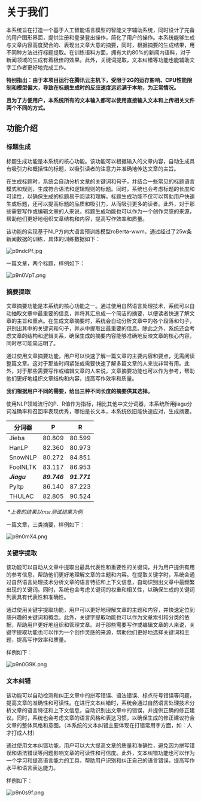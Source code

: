 # 关于我们

本系统旨在打造一个基于人工智能语言模型的智能文字辅助系统，同时设计了完备的⽤户图形界⾯，提供注册和登录登出操作，简化了⽤户的操作。本系统能够⽣成与⽂章内容⾼度契合的、表现出⽂章⼤意的摘要，同时，根据摘要的⽣成结果，⽤不同种⽅法进⾏标题提取。在训练语料方面，拥有大约80%的新闻内语料，对于新闻领域的生成有着极佳的效果。此外，关键词提取，文本纠错等功能也能辅助文字工作者更好地完成工作。

**特别指出：由于本项目运行在腾讯云主机下，受限于2G的运存影响、CPU性能限制和模型偏大，导致在标题生成时的反应速度远远满于本地，为正常情况。**

**且为了方便用户，本系统所有的文本输入都可以使用直接输入文本和上传相关文件两个不同的方式。**

## 功能介绍

### 标题生成

标题生成功能是本系统的核心功能。该功能可以根据输入的文章内容，自动生成具有吸引力和概括性的标题，以吸引读者的注意力并准确地传达文章的主旨。

在生成标题时，系统会自动分析文章的关键词和句子，并结合一些常见的标题语言模式和规则，生成符合语法和逻辑规则的标题。同时，系统也会考虑标题的长度和可读性，以确保生成的标题易于阅读和理解。标题生成功能不仅可以帮助用户快速生成标题，还可以提高标题的品质和吸引力，从而吸引更多的读者。此外，对于那些需要写作或编辑文章的人来说，标题生成功能也可以作为一个创作灵感的来源，帮助他们更好地组织文章结构和内容，提高写作效率和质量。

该功能的实现基于NLP方向大语言预训练模型roBerta-wwm，通过经过了25w条新闻数据的训练，具体的训练数据如下：

![p9ndcPf.jpg](https://s1.ax1x.com/2023/04/24/p9ndcPf.jpg)

一篇文章，两个标题，样例如下：

![p9n0VpT.png](https://s1.ax1x.com/2023/04/24/p9n0VpT.png)

### 摘要提取

文章摘要功能是本系统的核心功能之一。通过使用自然语言处理技术，系统可以自动抽取文章中最重要的信息，并将其汇总成一个简洁的摘要，以便读者快速了解文章的主旨和重点。在生成文章摘要时，系统会自动分析文章中的各个段落和句子，识别出其中的关键词和句子，并从中提取出最重要的信息。除此之外，系统还会考虑文章的结构和逻辑关系，确保生成的摘要内容能够准确地反映文章的核心内容，同时尽可能简洁明了。

通过使用文章摘要功能，用户可以快速了解一篇文章的主要内容和要点，无需阅读整篇文章。这对于那些时间紧张或需要快速了解多篇文章的人来说非常有用。此外，对于那些需要写作或编辑文章的人来说，文章摘要功能也可以作为参考，帮助他们更好地组织文章结构和内容，提高写作效率和质量。

**我们根据用户不同的需要，给出三种不同长度的摘要供其选择。**

使用NLP领域流行的P、R值作为指标，相比其他中文分词器，本系统所用jiagu分词准确率和召回率表现优秀，哪怕是长文本，本系统依旧能快速应对，生成摘要。

| 分词器      | P            | R            |
| ----------- | ------------ | ------------ |
| Jieba       | 80.809       | 80.599       |
| HanLP       | 82.360       | 80.973       |
| SnowNLP     | 80.272       | 84.851       |
| FoolNLTK    | 83.117       | 86.953       |
| ***Jiagu*** | ***89.746*** | ***91.771*** |
| Pyltp       | 86.140       | 87.223       |
| THULAC      | 82.805       | 90.524       |

​																																																						**上表的结果以msr测试结果为例*

一篇文章，三类摘要，样例如下：

![p9n0mX4.png](https://s1.ax1x.com/2023/04/24/p9n0mX4.png)

### 关键字提取

该功能可以自动从文章中提取出最具代表性和重要性的关键词，并为用户提供有用的参考信息，帮助他们更好地理解文章的主题和内容。在提取关键字时，系统会通过自然语言处理技术分析文章的语言特征和上下文信息，自动识别出文章中最频繁出现的关键词。同时，系统也会考虑关键词的权重和相关性，以确保生成的关键词列表具有代表性和准确性。

通过使用关键字提取功能，用户可以更好地理解文章的主题和内容，并快速定位到感兴趣的关键词和概念。此外，关键字提取功能也可以作为文章索引和分类的依据，帮助用户更好地组织和管理文章。对于那些需要写作或编辑文章的人来说，关键字提取功能也可以作为一个创作灵感的来源，帮助他们更好地选择关键词和主题，提高写作效率和质量。

样例如下：

![p9n0G9K.png](https://s1.ax1x.com/2023/04/24/p9n0G9K.png)

### 文本纠错

该功能可以自动检测和纠正文章中的拼写错误、语法错误、标点符号错误等问题，提高文章的准确性和可读性。在进行文本纠错时，系统会通过自然语言处理技术分析文章的语言特征和上下文信息，自动识别出文章中的错误，并提供正确的修正建议。同时，系统也会考虑文章的语言风格和表达习惯，以确保生成的修正建议符合文章的整体风格和意图。（本系统的文本纠错主要体现在打错常用字方面，如：人才打成人材）

通过使用文本纠错功能，用户可以大大提高文章的质量和准确性，避免因为拼写错误和语法错误等问题影响文章的可读性和可信度。此外，文本纠错功能也可以作为一个学习和提高语言能力的工具，帮助用户识别和纠正自己的语言错误，提高写作水平和语言表达能力。

样例如下：

![p9n0s9f.png](https://s1.ax1x.com/2023/04/24/p9n0s9f.png)



